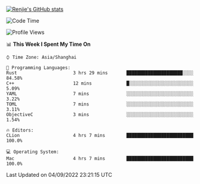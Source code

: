 [![Renjie's GitHub stats](https://github-readme-stats.vercel.app/api?username=liurenjie1024&show_icons=true&theme=chartreuse-dark)](https://github.com/anuraghazra/github-readme-stats)

<!--START_SECTION:waka-->
![Code Time](http://img.shields.io/badge/Code%20Time-136%20hrs%2057%20mins-blue)

![Profile Views](http://img.shields.io/badge/Profile%20Views-15-blue)

📊 **This Week I Spent My Time On** 

```text
⌚︎ Time Zone: Asia/Shanghai

💬 Programming Languages: 
Rust                     3 hrs 29 mins       █████████████████████░░░░   84.58% 
C++                      12 mins             █░░░░░░░░░░░░░░░░░░░░░░░░   5.09% 
YAML                     7 mins              ░░░░░░░░░░░░░░░░░░░░░░░░░   3.22% 
TOML                     7 mins              ░░░░░░░░░░░░░░░░░░░░░░░░░   3.11% 
ObjectiveC               3 mins              ░░░░░░░░░░░░░░░░░░░░░░░░░   1.54%

🔥 Editors: 
CLion                    4 hrs 7 mins        █████████████████████████   100.0%

💻 Operating System: 
Mac                      4 hrs 7 mins        █████████████████████████   100.0%

```


 Last Updated on 04/09/2022 23:21:15 UTC
<!--END_SECTION:waka-->

